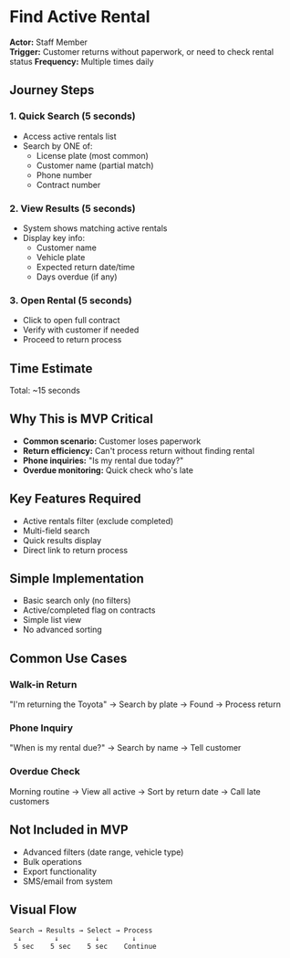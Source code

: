 # Find Active Rental

**Actor:** Staff Member  
**Trigger:** Customer returns without paperwork, or need to check rental status **Frequency:**
Multiple times daily

## Journey Steps

### 1. Quick Search (5 seconds)

- Access active rentals list
- Search by ONE of:
  - License plate (most common)
  - Customer name (partial match)
  - Phone number
  - Contract number

### 2. View Results (5 seconds)

- System shows matching active rentals
- Display key info:
  - Customer name
  - Vehicle plate
  - Expected return date/time
  - Days overdue (if any)

### 3. Open Rental (5 seconds)

- Click to open full contract
- Verify with customer if needed
- Proceed to return process

## Time Estimate

Total: ~15 seconds

## Why This is MVP Critical

- **Common scenario:** Customer loses paperwork
- **Return efficiency:** Can't process return without finding rental
- **Phone inquiries:** "Is my rental due today?"
- **Overdue monitoring:** Quick check who's late

## Key Features Required

- Active rentals filter (exclude completed)
- Multi-field search
- Quick results display
- Direct link to return process

## Simple Implementation

- Basic search only (no filters)
- Active/completed flag on contracts
- Simple list view
- No advanced sorting

## Common Use Cases

### Walk-in Return

"I'm returning the Toyota" → Search by plate → Found → Process return

### Phone Inquiry

"When is my rental due?" → Search by name → Tell customer

### Overdue Check

Morning routine → View all active → Sort by return date → Call late customers

## Not Included in MVP

- Advanced filters (date range, vehicle type)
- Bulk operations
- Export functionality
- SMS/email from system

## Visual Flow

```
Search → Results → Select → Process
  ↓        ↓         ↓        ↓
 5 sec    5 sec    5 sec    Continue
```
